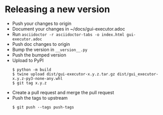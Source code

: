 # Releasing a new version

* Push your changes to origin
* Document your changes in ~/docs/gui-executor.adoc
* Run `asciidoctor -r asciidoctor-tabs -o index.html gui-executor.adoc`
* Push doc changes to origin
* Bump the version in `__version__.py` 
* Push the bumped version
* Upload to PyPI
  ```
  $ python -m build
  $ twine upload dist/gui-executor-x.y.z.tar.gz dist/gui_executor-x.y.z-py3-none-any.whl
  $ git tag x.y.z
  ```
* Create a pull request and merge the pull request
* Push the tags to upstream
  ```
  $ git push --tags push-tags
  ```
